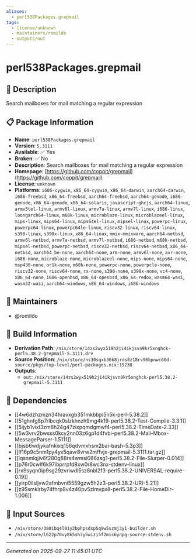 ```yaml
---
aliases:
  - perl538Packages.grepmail
tags:
  - license/unknown
  - maintainers/romildo
  - outputs/out
---
```


# perl538Packages.grepmail

## 📝 Description

Search mailboxes for mail matching a regular expression

## 📋 Package Information

- **Name**: `perl538Packages.grepmail`
- **Version**: `5.3111`
- **Available**: ✅ Yes
- **Broken**: ✅ No
- **Description**: Search mailboxes for mail matching a regular expression
- **Homepage**: [https://github.com/coppit/grepmail](https://github.com/coppit/grepmail)
- **License**: `unknown`
- **Platforms**: `i686-cygwin`, `x86_64-cygwin`, `x86_64-darwin`, `aarch64-darwin`, `i686-freebsd`, `x86_64-freebsd`, `aarch64-freebsd`, `aarch64-genode`, `i686-genode`, `x86_64-genode`, `x86_64-solaris`, `javascript-ghcjs`, `aarch64-linux`, `armv5tel-linux`, `armv6l-linux`, `armv7a-linux`, `armv7l-linux`, `i686-linux`, `loongarch64-linux`, `m68k-linux`, `microblaze-linux`, `microblazeel-linux`, `mips-linux`, `mips64-linux`, `mips64el-linux`, `mipsel-linux`, `powerpc-linux`, `powerpc64-linux`, `powerpc64le-linux`, `riscv32-linux`, `riscv64-linux`, `s390-linux`, `s390x-linux`, `x86_64-linux`, `mmix-mmixware`, `aarch64-netbsd`, `armv6l-netbsd`, `armv7a-netbsd`, `armv7l-netbsd`, `i686-netbsd`, `m68k-netbsd`, `mipsel-netbsd`, `powerpc-netbsd`, `riscv32-netbsd`, `riscv64-netbsd`, `x86_64-netbsd`, `aarch64_be-none`, `aarch64-none`, `arm-none`, `armv6l-none`, `avr-none`, `i686-none`, `microblaze-none`, `microblazeel-none`, `mips-none`, `mips64-none`, `msp430-none`, `or1k-none`, `m68k-none`, `powerpc-none`, `powerpcle-none`, `riscv32-none`, `riscv64-none`, `rx-none`, `s390-none`, `s390x-none`, `vc4-none`, `x86_64-none`, `i686-openbsd`, `x86_64-openbsd`, `x86_64-redox`, `wasm64-wasi`, `wasm32-wasi`, `aarch64-windows`, `x86_64-windows`, `i686-windows`
## 👥 Maintainers

- @romildo


## 🔧 Build Information

- **Derivation Path**: `/nix/store/14zs2wyx519h2ji4ikjsvn9kr5xnghck-perl5.38.2-grepmail-5.3111.drv`
- **Source Position**: `/nix/store/ns30sqxb36k8jrds8z18rv96bpnwc60d-source/pkgs/top-level/perl-packages.nix:15238`
- **Outputs**:
  - `out`:  `/nix/store/14zs2wyx519h2ji4ikjsvn9kr5xnghck-perl5.38.2-grepmail-5.3111`

## 🔗 Dependencies

- [[4w6dzhzmzn34hravxgb351mkbbpi5n5k-perl-5.38.2]]
- [[51ghnfg8p7rlbcqk0slzkhnzh9mg4k19-perl5.38.2-Test-Compile-3.3.1]]
- [[5ijyb1vixl3zm8h24g47zixpqmdgmwf4-perl5.38.2-TimeDate-2.33]]
- [[5w3vrv2bwsss0kcy2nn03z6gp1d4fvbi-perl5.38.2-Mail-Mbox-MessageParser-1.5111]]
- [[bjsb6wdjykafnkixq156qdvmxhsm2bai-bash-5.3p3]]
- [[lf16p9c5nm1py4yx5qavr8vrw2mffvjx-grepmail-5.3111.tar.gz]]
- [[lqsnmlqjiv6f280g88rs4wmsi086zsg1-perl5.38.2-File-Slurper-0.014]]
- [[p76r0cwlf6k97ibprrpfd8xw0r8wc3nx-stdenv-linux]]
- [[rx9syqn0ip9sg29zvriwdl5sz8nbl2f3-perl5.38.2-UNIVERSAL-require-0.19]]
- [[yirp0ilsljvw2afmbvni5559gzw5h2z3-perl5.38.2-URI-5.21]]
- [[z95smklrby74fhrp8v4z40pv5zlmvpx8-perl5.38.2-File-HomeDir-1.006]]

## 📁 Input Sources

- `/nix/store/380ibq4l01y2bphpsdxp5q9w5szmj3y1-builder.sh`
- `/nix/store/l622p70vy8k5sh7y5wizi5f2mic6ynpg-source-stdenv.sh`

---
*Generated on 2025-09-27 11:45:01 UTC*
